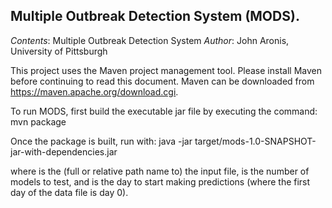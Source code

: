 ## Multiple Outbreak Detection System (MODS).
*Contents*: Multiple Outbreak Detection System
*Author*:   John Aronis, University of Pittsburgh

This project uses the Maven project management tool.  Please install Maven
before continuing to read this document.  Maven can be downloaded from
https://maven.apache.org/download.cgi.

To run MODS, first build the executable jar file by executing the command:
    mvn package

Once the package is built, run with:
  java -jar target/mods-1.0-SNAPSHOT-jar-with-dependencies.jar <data> <models> <start>

where <data> is the (full or relative path name to) the input file,
<models> is the number of models to test, and <start> is the day to
start making predictions (where the first day of the data file is day 0).

